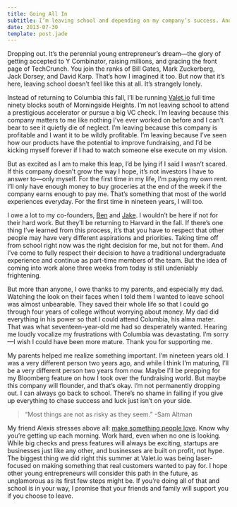 ```yaml
---
title: Going All In
subtitle: I’m leaving school and depending on my company’s success. And that still scares me.
date: 2013-07-30
template: post.jade
---
```


Dropping out. It’s the perennial young entrepreneur’s dream—the glory of getting accepted to Y Combinator, raising millions, and gracing the front page of TechCrunch. You join the ranks of Bill Gates, Mark Zuckerberg, Jack Dorsey, and David Karp. That’s how I imagined it too. But now that it’s here, leaving school doesn’t feel like this at all. It’s strangely lonely.

Instead of returning to Columbia this fall, I’ll be running [Valet.io](http://valet.io) full time ninety blocks south of Morningside Heights. I’m not leaving school to attend a prestigious accelerator or pursue a big VC check. I’m leaving because this company matters to me like nothing I’ve ever worked on before and I can’t bear to see it quietly die of neglect. I’m leaving because this company is profitable and I want it to be wildly profitable. I’m leaving because I’ve seen how our products have the potential to improve fundraising, and I’d be kicking myself forever if I had to watch someone else execute on my vision.

But as excited as I am to make this leap, I’d be lying if I said I wasn’t scared. If this company doesn’t grow the way I hope, it’s not investors I have to answer to—only myself. For the first time in my life, I’m paying my own rent. I’ll only have enough money to buy groceries at the end of the week if the company earns enough to pay me. That’s something that most of the world experiences everyday. For the first time in nineteen years, I will too.

I owe a lot to my co-founders, [Ben](http://twitter.com/benldonald) and [Jake](http://twitter.com/jakesilberg). I wouldn’t be here if not for their hard work. But they’ll be returning to Harvard in the fall. If there’s one thing I’ve learned from this process, it’s that you have to respect that other people may have very different aspirations and priorities. Taking time off from school right now was the right decision for me, but not for them. And I’ve come to fully respect their decision to have a traditional undergraduate experience and continue as part-time members of the team. But the idea of coming into work alone three weeks from today is still undeniably frightening.

But more than anyone, I owe thanks to my parents, and especially my dad. Watching the look on their faces when I told them I wanted to leave school was almost unbearable. They saved their whole life so that I could go through four years of college without worrying about money. My dad did everything in his power so that I could attend Columbia, his alma mater. That was what seventeen-year-old me had so desperately wanted. Hearing me loudly vocalize my frustrations with Columbia was devastating. I’m sorry—I wish I could have been more mature. Thank you for supporting me.

My parents helped me realize something important. I’m nineteen years old. I was a very different person two years ago, and while I think I’m maturing, I’ll be a very different person two years from now. Maybe I’ll be prepping for my Bloomberg feature on how I took over the fundraising world. But maybe this company will flounder, and that’s okay. I’m not permanently dropping out. I can always go back to school. There’s no shame in failing if you give up everything to chase success and luck just isn’t on your side.

> “Most things are not as risky as they seem.” -Sam Altman

My friend Alexis stresses above all: [make something people love](http://www.hyperink.com/Make-Something-People-Love-Lessons-From-A-Startup-Guy-b1478). Know why you’re getting up each morning. Work hard, even when no one is looking. While big checks and press features will always be exciting, startups are businesses just like any other, and businesses are built on profit, not hype. The biggest thing we did right this summer at Valet.io was being laser-focused on making something that real customers wanted to pay for. I hope other young entrepreneurs will consider this path in the future, as unglamorous as its first few steps might be. If you’re doing all of that and school is in your way, I promise that your friends and family will support you if you choose to leave.